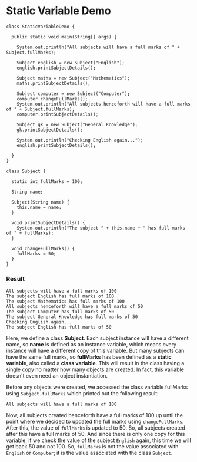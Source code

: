 <h1>Static Variable Demo</h1>

```
class StaticVariableDemo {

  public static void main(String[] args) {
  
    System.out.println("All subjects will have a full marks of " + Subject.fullMarks);

    Subject english = new Subject("English");
    english.printSubjectDetails();
		
    Subject maths = new Subject("Mathematics");
    maths.printSubjectDetails();
		
    Subject computer = new Subject("Computer");
    computer.changeFullMarks();
    System.out.println("All subjects henceforth will have a full marks of " + Subject.fullMarks);
    computer.printSubjectDetails();

    Subject gk = new Subject("General Knowledge");
    gk.printSubjectDetails();
    
    System.out.println("Checking English again...");
    english.printSubjectDetails();
    
  }
}

class Subject {

  static int fullMarks = 100;

  String name;

  Subject(String name) {
    this.name = name;
  }

  void printSubjectDetails() {
    System.out.println("The subject " + this.name + " has full marks of " + fullMarks);
  }

  void changeFullMarks() {
    fullMarks = 50;
  }
}
```
<h3>Result</h3>

```
All subjects will have a full marks of 100
The subject English has full marks of 100
The subject Mathematics has full marks of 100
All subjects henceforth will have a full marks of 50
The subject Computer has full marks of 50
The subject General Knowledge has full marks of 50
Checking English again...
The subject English has full marks of 50
```

<p>Here, we define a class <strong>Subject</strong>. Each subject instance will have a different name, so <strong>name</strong> is defined as an instance variable, which means every instance will have a different copy of this variable. But many subjects can have the same full marks, so <strong>fullMarks</strong> has been defined as a <strong>static variable</strong>, also called a <strong>class variable</strong>. This will result in the class having a single copy no matter how many objects are created. In fact, this variable doesn't even need an object instantiation.</p>

Before any objects were created, we accessed the class variable fullMarks using `Subject.fullMarks` which printed out the following result:
```
All subjects will have a full marks of 100
```
Now, all subjects created henceforth have a full marks of 100 up until the point where we decided to updated the full marks using `changeFullMarks`. After this, the value of `fullMarks` is updated to 50. So, all subjects created after this have a full marks of 50. And since there is only one copy for this variable, if we check the value of the subject `English` again, this time we will get back 50 and not 100. So, `fullMarks` is not the value associated with `English` or `Computer`; it is the value associated with the class `Subject`.
